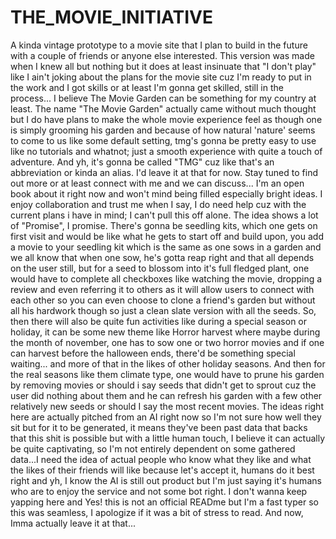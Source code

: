 # THE_MOVIE_INITIATIVE
A kinda vintage prototype to a movie site that I plan to build in the future with a couple of friends or anyone else interested. This version was made when I knew all but nothing but it does at least insinuate that "I don't play" like I ain't joking about the plans for the movie site cuz I'm ready to put in the work and I got skills or at least I'm gonna get skilled, still in the process... I believe The Movie Garden can be something for my country at least. The name "The Movie Garden" actually came without much thought but I do have plans to make the whole movie experience feel as though one is simply grooming his garden and because of how natural 'nature' seems to come to us like some default setting, tmg's gonna be pretty easy to use like no tutorials and whatnot; just a smooth experience with quite a touch of adventure. And yh, it's gonna be called "TMG" cuz like that's an abbreviation or kinda an alias. I'd leave it at that for now. Stay tuned to find out more or at least connect with me and we can discuss... I'm an open book about it right now and won't mind being filled especially bright ideas. I enjoy collaboration and trust me when I say, I do need help cuz with the current plans i have in mind; I can't pull this off alone. The idea shows a lot of "Promise", I promise. There's gonna be seedling kits, which one gets on first visit and would be like what he gets to start off and build upon, you add a movie to your seedling kit which is the same as one sows in a garden and we all know that when one sow, he's gotta reap right and that all depends on the user still, but for a seed to blossom into it's full fledged plant, one would have to complete all checkboxes like watching the movie, dropping a review and even referring it to others as it will allow users to connect with each other so you can even choose to clone a friend's garden but without all his hardwork though so just a clean slate version with all the seeds. So, then there will also be quite fun activities like during a special season or holiday, it can be some new theme like Horror harvest where maybe during the month of november, one has to sow one or two horror movies and if one can harvest before the halloween ends, there'd be something special waiting... and more of that in the likes of other holiday seasons. And then for the real seasons like them climate type, one would have to prune his garden by removing movies or should i say seeds that didn't get to sprout cuz the user did nothing about them and he can refresh his garden with a few other relatively new seeds or should I say the most recent movies. The ideas right here are actually pitched from an AI right now so I'm not sure how well they sit but for it to be generated, it means they've been past data that backs that this shit is possible but with a little human touch, I believe it can actually be quite captivating, so I'm not entirely dependent on some gathered data...I need the idea of actual people who know what they like and what the likes of their friends will like because let's accept it, humans do it best right and yh, I know the AI is still out product but I'm just saying it's humans who are to enjoy the service and not some bot right. I don't wanna keep yapping here and Yes! this is not an official READme but I'm a fast typer so this was seamless, I apologize if it was a bit of stress to read. And now, Imma actually leave it at that...
